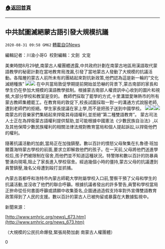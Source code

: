 ###  [:house:返回首頁](https://github.com/ourhimalayas/txt)
---

## 中共試圖滅絕蒙古語引發大規模抗議
`2020-08-31 09:58 GM62` [轉載自GNews](https://gnews.org/zh-hant/326677/)

編輯記者：川渝小哥G  校對編輯：文劍  文宠

美東時間8月29號,南蒙古人權團體透露,中共政府計劃在南蒙古地區用漢語取代蒙語教學的秘密計劃在當地教育局洩漏,引發了當地蒙古人發動了大規模的抗議活動。各階層的蒙古人前所未有的團結起來對抗新政策,他們認為這是新一輪的”文化滅絕種族”
![](https://s3.amazonaws.com/gnews-media-offload/wp-content/uploads/2020/08/31094435/%E5%9B%BE%E4%B8%80-4.jpg)![](https://s3.amazonaws.com/gnews-media-offload/wp-content/uploads/2020/08/31094539/%E5%9B%BE%E4%B8%89-1.png)
在中共當局敦促學期提前開始並恐嚇的背景下,蒙古南部的家長和學生仍在參加大規模的漢語教學抵制。根據蒙古南部人權資訊中心收到的圖片和視頻,大部分學校和教室是空的。 教師們採取了罷學的方式,十里溝盟愛琳熱市的所有蒙古教師集體罷工。在教育局的敦促下,校長試圖採取一對一的溝通方式說服老師,遭到老師們的拒絕。學生家長提議在家上學,而不是把孩子送到中國學校。
![](https://s3.amazonaws.com/gnews-media-offload/wp-content/uploads/2020/08/31094818/%E5%9B%BE%E5%9B%9B-1.png)![](https://s3.amazonaws.com/gnews-media-offload/wp-content/uploads/2020/08/31094856/%E5%9B%BE%E4%BA%94.png)![](https://s3.amazonaws.com/gnews-media-offload/wp-content/uploads/2020/08/31094936/%E5%9B%BE%E5%85%AD.png)
南蒙古的音樂家們集結起來捍衛其母語權利,並拒絕”第二種雙語教育”。 蒙古司法人士正在為捍衛蒙古語權利提供幫助,並可能根據中國憲法《少數民族自治法》,以及其他保障少數民族權利的相關法律法規對教育當局和個人提起訴訟,以捍衛他們的權利。

隨著抗議活動的加劇,當局正在加強鎮壓。數以百計的憤怒父母聚集在扎魯德·班加爾蓋海特蒙古學校的前面,要求立即解救他們的孩子。在一天前,父母將他們送進學校后,孩子們被限制在宿舍,而他們並不知道這種狀況。特警隊和數以百計的防暴員警湧向現場,阻止了家長進入學校宿舍。經過幾個小時的僵持,蒙古父母的抗議遭到員警鎮壓,幾名父母遭到毆打並抓捕。

內蒙古首都呼和浩特市內蒙古師範大學附屬學校入口前,警察干預了父母和學生的抗議活動,並沒收了他們的聯合呼籲。根據抗議者發出的許多警告,員警和學校當局正拚命從任何書面呼籲或請願中收集簽名,企圖通過造假支持率對外宣傳雙語教育政策得到了人民的支援。數以百計的蒙古人已被拘留或暴露在大數據監視中。

新聞來源：

[http://www.smhric.org/news\_673.htm](http://www.smhric.org/news_673.htm)

（大規模的公民抗命爆發,緊張局勢加劇 南蒙古人權團體）

0
